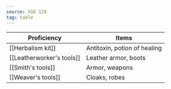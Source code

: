 ```yaml
---
source: XGE 128
tag: table
---
```


|Proficiency|Items|
|--------|--------|
|[[Herbalism kit]]|Antitoxin, potion of healing|
|[[Leatherworker's tools]]|Leather armor, boots|
|[[Smith's tools]]|Armor, weapons|
|[[Weaver's tools]]|Cloaks, robes|
